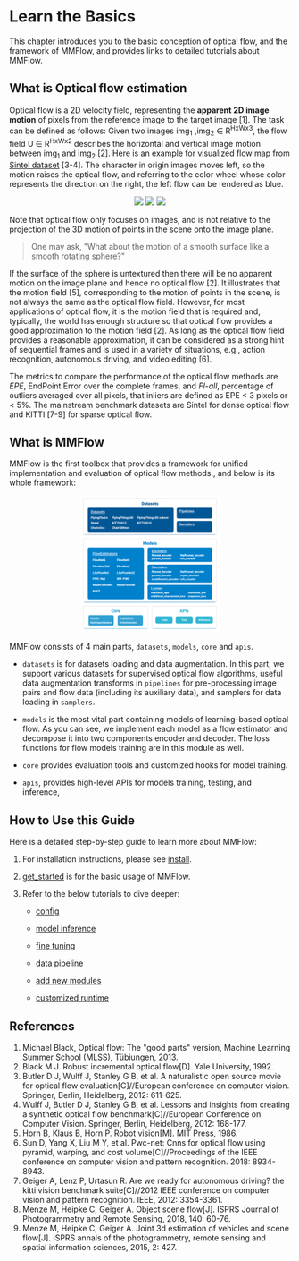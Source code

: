 # Learn the Basics

This chapter introduces you to the basic conception of optical flow, and the framework of
MMFlow, and provides links to detailed tutorials about MMFlow.

## What is Optical flow estimation

Optical flow is a 2D velocity field, representing the **apparent 2D image motion** of pixels from the reference image to the target image \[1\].
The task can be defined as follows: Given two images img<sub>1</sub> ,img<sub>2</sub> ∈ R<sup>HxWx3</sup>,
the flow field U ∈ R<sup>HxWx2</sup> describes the horizontal and vertical image motion between img<sub>1</sub> and img<sub>2</sub> \[2\].
Here is an example for visualized flow map from [Sintel dataset](http://sintel.is.tue.mpg.de/) \[3-4\]. The character in origin images moves left,
so the motion raises the optical flow, and referring to the color wheel whose color represents the direction on the right, the left flow can be rendered
as blue.

<div align=center>
<img src="https://raw.githubusercontent.com/open-mmlab/mmflow/master/demo/frames.gif" width=30%/> <img src="https://raw.githubusercontent.com/open-mmlab/mmflow/master/demo/frame_gt.png" width=30%/> <img src="https://raw.githubusercontent.com/open-mmlab/mmflow/master/resources/color_wheel.png" width=8%/>
</div>

Note that optical flow only focuses on images, and is not relative to the projection of the 3D motion of points
in the scene onto the image plane.

> One may ask, "What about the motion of a smooth surface like a smooth rotating sphere?"

If the surface of the sphere is untextured then there will be no apparent motion on the image plane and hence no optical flow \[2\].
It illustrates that the motion field \[5\], corresponding to the motion of points in the scene,
is not always the same as the optical flow field. However, for most applications of optical flow,
it is the motion field that is required and, typically, the world has enough structure so that optical flow
provides a good approximation to the motion field \[2\]. As long as the optical flow field provides a reasonable approximation,
it can be considered as a strong hint of sequential frames and is used in a variety of situations, e.g., action recognition,
autonomous driving, and video editing \[6\].

The metrics to compare the performance of the optical flow methods are *EPE*, EndPoint Error over the complete frames,
and *Fl-all*, percentage of outliers averaged over all pixels, that inliers are defined as EPE \< 3 pixels or \< 5%.
The mainstream benchmark datasets are Sintel for dense optical flow and KITTI \[7-9\] for sparse optical flow.

## What is MMFlow

MMFlow is the first toolbox that provides a framework for unified implementation and evaluation of optical flow methods.,
and below is its whole framework:

<div align=center>
<img src="https://raw.githubusercontent.com/open-mmlab/mmflow/master/resources/mmflow_framework.png" width=50%/>
</div>

MMFlow consists of 4 main parts, `datasets`, `models`, `core` and `apis`.

- `datasets` is for datasets loading and data augmentation. In this part,
  we support various datasets for supervised optical flow algorithms,
  useful data augmentation transforms in `pipelines` for pre-processing image pairs
  and flow data (including its auxiliary data), and samplers for data loading in `samplers`.

- `models` is the most vital part containing models of learning-based optical flow.
  As you can see, we implement each model as a flow estimator and decompose it into two components encoder and decoder.
  The loss functions for flow models training are in this module as well.

- `core` provides evaluation tools and customized hooks for model training.

- `apis`, provides high-level APIs for models training, testing, and inference,

## How to Use this Guide

Here is a detailed step-by-step guide to learn more about MMFlow:

1. For installation instructions, please see [install](install.md).

2. [get_started](get_started.md) is for the basic usage of MMFlow.

3. Refer to the below tutorials to dive deeper:

   - [config](tutorials/0_config.md)

   - [model inference](tutorials/1_inference.md)

   - [fine tuning](tutorials/2_finetune.md)

   - [data pipeline](tutorials/3_data_pipeline.md)

   - [add new modules](tutorials/4_new_modules.md)

   - [customized runtime](tutorials/5_customize_runtime.md)

## References

1. Michael Black, Optical flow: The "good parts" version, Machine Learning Summer School (MLSS), Tübiungen, 2013.
2. Black M J. Robust incremental optical flow\[D\]. Yale University, 1992.
3. Butler D J, Wulff J, Stanley G B, et al. A naturalistic open source movie for optical flow evaluation\[C\]//European conference on computer vision. Springer, Berlin, Heidelberg, 2012: 611-625.
4. Wulff J, Butler D J, Stanley G B, et al. Lessons and insights from creating a synthetic optical flow benchmark\[C\]//European Conference on Computer Vision. Springer, Berlin, Heidelberg, 2012: 168-177.
5. Horn B, Klaus B, Horn P. Robot vision\[M\]. MIT Press, 1986.
6. Sun D, Yang X, Liu M Y, et al. Pwc-net: Cnns for optical flow using pyramid, warping, and cost volume\[C\]//Proceedings of the IEEE conference on computer vision and pattern recognition. 2018: 8934-8943.
7. Geiger A, Lenz P, Urtasun R. Are we ready for autonomous driving? the kitti vision benchmark suite\[C\]//2012 IEEE conference on computer vision and pattern recognition. IEEE, 2012: 3354-3361.
8. Menze M, Heipke C, Geiger A. Object scene flow\[J\]. ISPRS Journal of Photogrammetry and Remote Sensing, 2018, 140: 60-76.
9. Menze M, Heipke C, Geiger A. Joint 3d estimation of vehicles and scene flow\[J\]. ISPRS annals of the photogrammetry, remote sensing and spatial information sciences, 2015, 2: 427.
